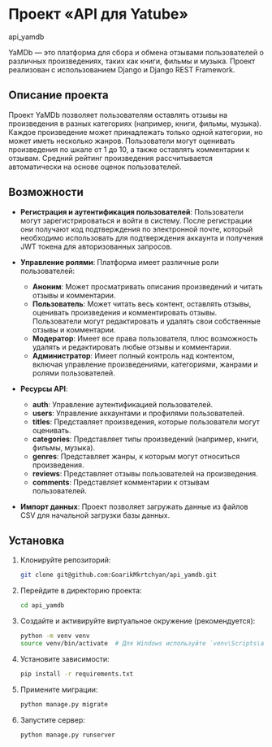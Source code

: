 
# Проект «API для Yatube»
api_yamdb

YaMDb — это платформа для сбора и обмена отзывами пользователей о различных произведениях, таких как книги, фильмы и музыка. Проект реализован с использованием Django и Django REST Framework.

## Описание проекта

Проект YaMDb позволяет пользователям оставлять отзывы на произведения в разных категориях (например, книги, фильмы, музыка). Каждое произведение может принадлежать только одной категории, но может иметь несколько жанров. Пользователи могут оценивать произведения по шкале от 1 до 10, а также оставлять комментарии к отзывам. Средний рейтинг произведения рассчитывается автоматически на основе оценок пользователей.

## Возможности

- **Регистрация и аутентификация пользователей**: Пользователи могут зарегистрироваться и войти в систему. После регистрации они получают код подтверждения по электронной почте, который необходимо использовать для подтверждения аккаунта и получения JWT токена для авторизованных запросов.

- **Управление ролями**: Платформа имеет различные роли пользователей:
  - **Аноним**: Может просматривать описания произведений и читать отзывы и комментарии.
  - **Пользователь**: Может читать весь контент, оставлять отзывы, оценивать произведения и комментировать отзывы. Пользователи могут редактировать и удалять свои собственные отзывы и комментарии.
  - **Модератор**: Имеет все права пользователя, плюс возможность удалять и редактировать любые отзывы и комментарии.
  - **Администратор**: Имеет полный контроль над контентом, включая управление произведениями, категориями, жанрами и ролями пользователей.

- **Ресурсы API**:
  - **auth**: Управление аутентификацией пользователей.
  - **users**: Управление аккаунтами и профилями пользователей.
  - **titles**: Представляет произведения, которые пользователи могут оценивать.
  - **categories**: Представляет типы произведений (например, книги, фильмы, музыка).
  - **genres**: Представляет жанры, к которым могут относиться произведения.
  - **reviews**: Представляет отзывы пользователей на произведения.
  - **comments**: Представляет комментарии к отзывам пользователей.

- **Импорт данных**: Проект позволяет загружать данные из файлов CSV для начальной загрузки базы данных.

## Установка

1. Клонируйте репозиторий:
    ```bash
    git clone git@github.com:GoarikMkrtchyan/api_yamdb.git
    ```
2. Перейдите в директорию проекта:
    ```sh
    cd api_yamdb
    ```
3. Создайте и активируйте виртуальное окружение (рекомендуется):
    ```sh
    python -m venv venv
    source venv/bin/activate  # Для Windows используйте `venv\Scripts\activate`
    ```
4. Установите зависимости:
    ```sh
    pip install -r requirements.txt
    ```
5. Примените миграции:
    ```sh
    python manage.py migrate
    ```
6. Запустите сервер:
    ```sh
    python manage.py runserver
    ```
